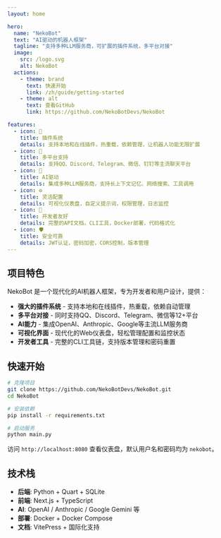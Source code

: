 ```yaml
---
layout: home

hero:
  name: "NekoBot"
  text: "AI驱动的机器人框架"
  tagline: "支持多种LLM服务商，可扩展的插件系统，多平台对接"
  image:
    src: /logo.svg
    alt: NekoBot
  actions:
    - theme: brand
      text: 快速开始
      link: /zh/guide/getting-started
    - theme: alt
      text: 查看GitHub
      link: https://github.com/NekoBotDevs/NekoBot

features:
  - icon: 🧩
    title: 插件系统
    details: 支持本地和在线插件，热重载，依赖管理，让机器人功能无限扩展
  - icon: 🤖
    title: 多平台支持
    details: 支持QQ、Discord、Telegram、微信、钉钉等主流聊天平台
  - icon: 🧠
    title: AI驱动
    details: 集成多种LLM服务商，支持长上下文记忆、网络搜索、工具调用
  - icon: ⚙️
    title: 灵活配置
    details: 可视化仪表盘，自定义提示词，权限管理，日志监控
  - icon: 🔧
    title: 开发者友好
    details: 完整的API文档，CLI工具，Docker部署，代码格式化
  - icon: 🛡️
    title: 安全可靠
    details: JWT认证，密码加密，CORS控制，版本管理
---
```


## 项目特色

NekoBot 是一个现代化的AI机器人框架，专为开发者和用户设计，提供：

- **强大的插件系统** - 支持本地和在线插件，热重载，依赖自动管理
- **多平台对接** - 同时支持QQ、Discord、Telegram、微信等12+平台
- **AI能力** - 集成OpenAI、Anthropic、Google等主流LLM服务商
- **可视化界面** - 现代化的Web仪表盘，轻松管理配置和监控状态
- **开发者工具** - 完整的CLI工具链，支持版本管理和密码重置

## 快速开始

```bash
# 克隆项目
git clone https://github.com/NekoBotDevs/NekoBot.git
cd NekoBot

# 安装依赖
pip install -r requirements.txt

# 启动服务
python main.py
```

访问 `http://localhost:8080` 查看仪表盘，默认用户名和密码均为 `nekobot`。

## 技术栈

- **后端**: Python + Quart + SQLite
- **前端**: Next.js + TypeScript
- **AI**: OpenAI / Anthropic / Google Gemini 等
- **部署**: Docker + Docker Compose
- **文档**: VitePress + 国际化支持

